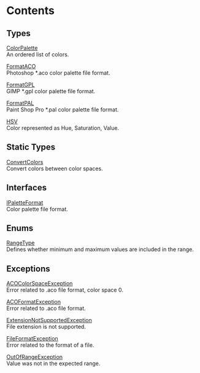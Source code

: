 # Contents

## Types

[ColorPalette](ColorPalette.md)  
An ordered list of colors.

[FormatACO](FormatACO.md)  
Photoshop *.aco color palette file format.

[FormatGPL](FormatGPL.md)  
GIMP *.gpl color palette file format.

[FormatPAL](FormatPAL.md)  
Paint Shop Pro *.pal color palette file format.

[HSV](HSV.md)  
Color represented as Hue, Saturation, Value.

## Static Types

[ConvertColors](ConvertColors.md)  
Convert colors between color spaces.

## Interfaces

[IPaletteFormat](IPaletteFormat.md)  
Color palette file format.

## Enums

[RangeType](RangeType.md)  
Defines whether minimum and maximum values are included in the range.

## Exceptions

[ACOColorSpaceException](ACOColorSpaceException.md)  
Error related to .aco file format, color space 0.

[ACOFormatException](ACOFormatException.md)  
Error related to .aco file format.

[ExtensionNotSupportedException](ExtensionNotSupportedException.md)  
File extension is not supported.

[FileFormatException](FileFormatException.md)  
Error related to the format of a file.

[OutOfRangeException](OutOfRangeException.md)  
Value was not in the expected range.

